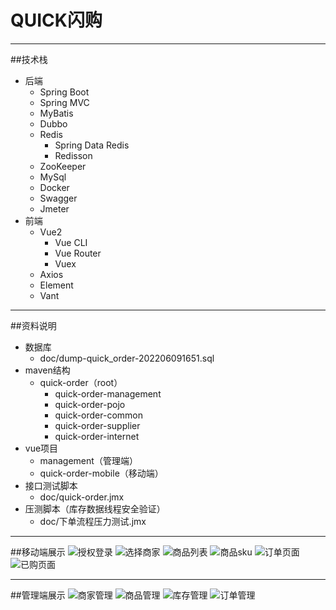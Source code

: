 # QUICK闪购
***

##技术栈
- 后端
    - Spring Boot
    - Spring MVC
    - MyBatis
    - Dubbo
    - Redis
        - Spring Data Redis
        - Redisson
    - ZooKeeper
    - MySql
    - Docker
    - Swagger
    - Jmeter
- 前端
    - Vue2
        - Vue CLI
        - Vue Router
        - Vuex
    - Axios
    - Element
    - Vant
***

##资料说明
- 数据库
    - doc/dump-quick_order-202206091651.sql
- maven结构
    - quick-order（root）
        - quick-order-management
        - quick-order-pojo
        - quick-order-common
        - quick-order-supplier
        - quick-order-internet
- vue项目
    - management（管理端）
    - quick-order-mobile（移动端）
- 接口测试脚本
    - doc/quick-order.jmx
- 压测脚本（库存数据线程安全验证）
    - doc/下单流程压力测试.jmx
***

##移动端展示
![授权登录](doc/image/m1.png)
![选择商家](doc/image/m2.png)
![商品列表](doc/image/m3.png)
![商品sku](doc/image/m4.png)
![订单页面](doc/image/m5.png)
![已购页面](doc/image/m6.png)
***
##管理端展示
![商家管理](doc/image/a1.png)
![商品管理](doc/image/a2.png)
![库存管理](doc/image/a3.png)
![订单管理](doc/image/a4.png)
